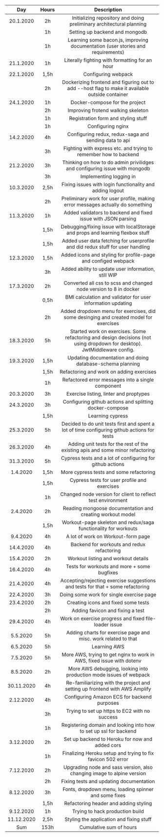 | Day       | Hours| Description  |
| :-------: |:----:| :-----------:|
| 20.1.2020 | 2h   | Initializing repository and doing preliminary architectural planning |
|           | 1h   | Setting up backend and mongodb |
|           | 1h   | Learning some bacon.js, improving documentation (user stories and requirements) |
| 21.1.2020 | 1h   | Literally fighting with formatting for an hour |
| 22.1.2020 | 1,5h | Configuring webpack |
|           | 2h   | Dockerizing frontend and figuring out to add --host flag to make it available outside container |
| 24.1.2020 | 1h   | Docker-compose for the project |
|           | 2h   | Improving frotend walking skeleton |
|           | 1h   | Registration form and styling stuff |
|           | 1h   | Configuring nginx |
| 14.2.2020 | 4h   | Configuring redux, redux-saga and sending data to api |
|           | 3h   | Fighting with express etc. and trying to remember how to backend |
| 21.2.2020 | 3h   | Thinking on how to do admin privilidges and configuring issue with mongodb |
|           | 3h   | Implementing logging in |
| 10.3.2020 | 2,5h | Fixing issues with login functionality and adding logout |
|           | 2h   | Preliminary work for user profile, making error messages actually do something |
| 11.3.2020 | 1h   | Added validators to backend and fixed issue with JSON parsing |
|           | 1,5h | Debugging/fixing issue with localStorage and props and learning flexbox stuff |
|           | 1,5h | Added user data fetching for userprofile and did redux stuff for user handling |
| 12.3.2020 | 1,5h | Added icons and styling for profile-page and configed webpack |
|           | 3h   | Added ability to update user information, still WIP |
| 17.3.2020 | 2h   | Converted all css to scss and changed node version to 8 in docker |
|           | 0,5h | BMI calculation and validator for user information updating |
|           | 2h   | Added dropdown menu for exercises, did some desinging and created model for exercises |
| 18.3.2020 | 5h   | Started work on exercises. Some refactoring and design decisions (not using dropdown for desktop). JwtMiddleware config.|
| 19.3.2020 | 1,5h | Updating documentation and doing database-schema planning |
|           | 1,5h | Refactoring and work on adding exercises |
|           | 1h   | Refactored error messages into a single component |
| 20.3.2020 | 3h   | Exercise listing, linter and proptypes |
| 24.3.2020 | 3h   | Configuring github actions and splitting docker-compose |
|           | 1,5h | Learning cypress |
| 25.3.2020 | 5h   | Decided to do unit tests first and spent a lot of time configuring github actions for tests |
| 26.3.2020 | 4h   | Adding unit tests for the rest of the existing apis and some minor refactoring |
| 31.3.2020 | 5h   | Cypress tests and a lot of configuring for github actions |
| 1.4.2020  | 1,5h | More cypress tests and some refactoring |
|           | 1,5h | Cypress tests for user profile and exercises |
|           | 1h   | Changed node version for client to reflect test environment |
| 2.4.2020  | 2h   | Reading mongoose documentation and creating workout model |
|           | 1,5h | Workout-page skeleton and redux/saga functionality for workouts |
| 9.4.2020  | 4h   | A lot of work on Workout-form page |
| 14.4.2020 | 4h   | Backend for workouts and redux refactoring |
| 15.4.2020 | 2h   | Workout listing and workout details |
| 16.4.2020 | 4h   | Tests for workouts and more + some bugfixes |
| 21.4.2020 | 4h   | Accepting/rejecting exercise suggestions and tests for that + some refactoring |
| 22.4.2020 | 3h   | Doing some work for single exercise page |
| 23.4.2020 | 2h   | Creating icons and fixed some tests |
|           | 2h   | Adding favicon and fixing a test |
| 29.4.2020 | 4h   | Work on exercise progress and fixed file-loader issue |
| 5.5.2020  | 5h   | Adding charts for exercise page and misc. work related to that |
| 6.5.2020  | 5h   | Learning AWS |
| 7.5.2020  | 5h   | More AWS, trying to get nginx to work in AWS, fixed issue with dotenv |
| 8.5.2020  | 2h   | More AWS debugging, looking into production mode issues of webpack |
| 30.11.2020| 4h   | Re-familiarizing with the project and setting up frontend with AWS Amplify |
| 2.12.2020 | 4h   | Configuring Amazon ECS for backend purposes |
|           | 3h   | Trying to set up https to EC2 with no success |
|           | 1h   | Registering domain and looking into how to set up ssl for backend |
| 3.12.2020 | 2h   | Set up backend to Heroku for now and added cors |
|           | 1h   | Finalizing Heroku setup and trying to fix favicon 502 error |
| 7.12.2020 | 2h   | Upgrading node and sass version, also changing image to alpine version |
|           | 2h   | Fixing tests and updating documentation |
| 8.12.2020 | 3h   | Fonts, dropdown menu, loading spinner and some fixes |
|           | 1,5h | Refactoring header and adding styling |
| 9.12.2020 | 1h   | Trying to hack production build |
| 11.12.2020| 2,5h | Styling the application and fixing stuff |
| Sum       | 153h | Cumulative sum of hours |
